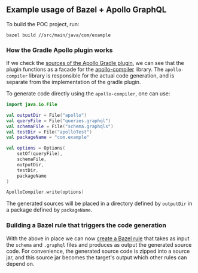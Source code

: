 ## Example usage of Bazel + Apollo GraphQL

To build the POC project, run:
```shell
bazel build //src/main/java/com/example
```

### How the Gradle Apollo plugin works
If we check the [sources of the Apollo Gradle plugin](https://github.com/apollographql/apollo-kotlin/blob/main/libraries/apollo-gradle-plugin-external/src/main/kotlin/com/apollographql/apollo3/gradle/internal/ApolloGenerateSourcesTask.kt#L382),
we can see that the plugin functions as a facade 
for the [apollo-compiler](https://github.com/apollographql/apollo-kotlin/tree/main/libraries/apollo-compiler) library.
The `apollo-compiler` library is responsible for the actual code generation,
and is separate from the implementation of the gradle plugin.

To generate code directly using the `apollo-compiler`, one can use:

```kotlin
import java.io.File

val outputDir = File("apollo")
val queryFile = File("queries.graphql")
val schemaFile = File("schema.graphqls")
val testDir = File("apolloTest")
val packageName = "com.example"

val options = Options(
    setOf(queryFile),
    schemaFile,
    outputDir,
    testDir,
    packageName
)

ApolloCompiler.write(options)
```
The generated sources will be placed in a directory defined by `outputDir` in a package defined by `packageName`.

### Building a Bazel rule that triggers the code generation
With the above in place we can now [create a Bazel rule](https://github.com/vgrec/bazel-graphql-poc/blob/main/src/main/java/com/example/compiler/rules.bzl) that takes as input the `schema` and `.graphql` files
and produces as output the generated source code. For convenience, the generated
source code is zipped into a source jar, and this source jar becomes the target's output
which other rules can depend on.



